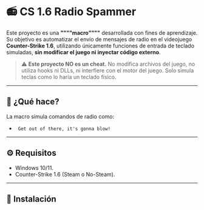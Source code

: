 # 📻 CS 1.6 Radio Spammer 

Este proyecto es una **""""macro""""** desarrollada con fines de aprendizaje. Su objetivo es automatizar el envío de mensajes de radio en el videojuego **Counter-Strike 1.6**, utilizando únicamente funciones de entrada de teclado simuladas, **sin modificar el juego ni inyectar código externo**.

> ⚠️ **Este proyecto NO es un cheat.** No modifica archivos del juego, no utiliza hooks ni DLLs, ni interfiere con el motor del juego. Solo simula teclas como lo haría un teclado físico.

---

## 🚀 ¿Qué hace?

La macro simula comandos de radio como:

- ` Get out of there, it's gonna blow!`


---


## ⚙️ Requisitos

- Windows 10/11.
- Counter-Strike 1.6 (Steam o No-Steam).

---

## 🔧 Instalación


